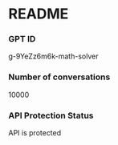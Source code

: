 # README
### GPT ID
 g-9YeZz6m6k-math-solver
### Number of conversations
 10000
### API Protection Status
API is protected
